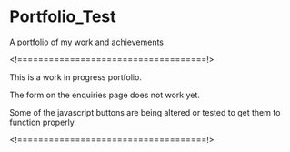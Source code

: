 # Portfolio_Test
A portfolio of my work and achievements

<!====================================!>

This is a work in progress portfolio.

The form on the enquiries page does not work yet.

Some of the javascript buttons are being altered or
tested to get them to function properly.

<!====================================!>
